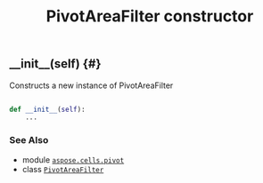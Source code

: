 ﻿---
title: PivotAreaFilter constructor
second_title: Aspose.Cells for Python via .NET API References
description: 
type: docs
weight: 10
url: /aspose.cells.pivot/pivotareafilter/__init__/
is_root: false
---

## \_\_init\_\_(self) {#}

Constructs a new instance of PivotAreaFilter



```python

def __init__(self):
    ...
```





### See Also
* module [`aspose.cells.pivot`](../../)
* class [`PivotAreaFilter`](/cells/python-net/aspose.cells.pivot/pivotareafilter)
